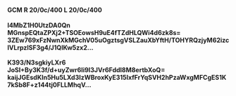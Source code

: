#### GCM R 20/0c/400 L 20/0c/400
**l4MbZ1H0UtzDA0Qn**<br/>**MGnspEQtaZPXj2+TSOEowsH9uE4fTZdHLQWi4d6zk8s=**<br/>**3ZEw769xFzNwnXkMGchV05uOgztsgVSLZauXbYftH/TOHYRQzjyM62izclVLrpzlSF3g4/J1QlKw5zx2...**<br/><br/>
**K393/N3sgkiyLXr6**<br/>**JoSI+By3K3f/d+uyZwr6Ii9I3JVr6Fddl8M8ertbXoQ=**<br/>**kaijJGEsdKIn5Hu5LXd3IzWBroxKyE315IxfFrYqSVH2hPzaWxgMFCgES1K7kSb8F+z144tj0FLLMhqV...**